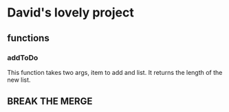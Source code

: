 # David's lovely project

## functions

### addToDo

This function takes two args, item to add and list. It returns the length of the new list.

## BREAK THE MERGE
